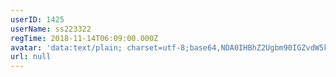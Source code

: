 ```yaml
---
userID: 1425
userName: ss223322
regTime: 2018-11-14T06:09:00.000Z
avatar: 'data:text/plain; charset=utf-8;base64,NDA0IHBhZ2Ugbm90IGZvdW5kCg=='
url: null
---
```



